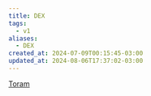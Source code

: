 ```yaml
---
title: DEX
tags:
  - v1
aliases:
  - DEX
created_at: 2024-07-09T00:15:45-03:00
updated_at: 2024-08-06T17:37:02-03:00
---
```


[Toram](../../../../rascunhos/2024/07/2024-07-06-Toram.md)